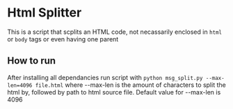 # Html Splitter

This is a script that scplits an HTML code, not necassarily enclosed in `html` or `body` tags or even having one parent

## How to run

After installing all dependancies run script with `python msg_split.py --max-len=4096 file.html` where --max-len is the amount of characters to split the html by, followed by path to html source file. Default value for --max-len is 4096
